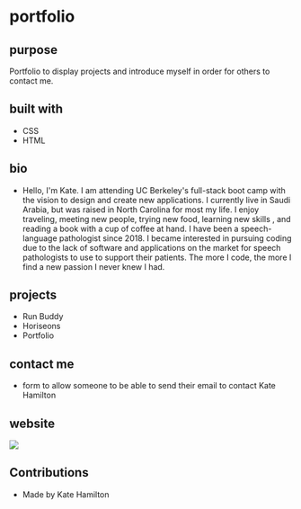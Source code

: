# portfolio

## purpose 
Portfolio to display projects and introduce myself in order for others to contact me. 

## built with
* CSS
* HTML


## bio
*  Hello, I'm Kate. I am attending UC Berkeley's full-stack boot camp with the vision to design and create new applications. I currently live in Saudi Arabia, but was raised in North Carolina for most my life. I enjoy traveling, meeting new people, trying new food, learning new skills , and reading a book with a cup of coffee at hand. I have been a speech-language pathologist since 2018.  I became interested in pursuing coding due to the lack of software and applications on the market for speech pathologists to use to support their patients.  The more I code, the more I find a new passion I never knew I had. 


## projects 
* Run Buddy
* Horiseons
* Portfolio

## contact me
* form to allow someone to be able to send their email to contact Kate Hamilton 

## website
<img src="screenshot.png"/>



## Contributions 
* Made by Kate Hamilton 








